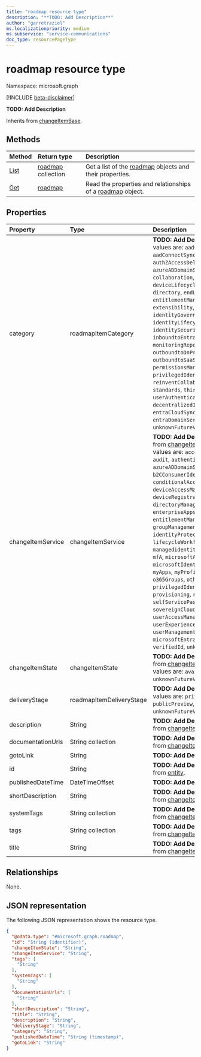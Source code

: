 ```yaml
---
title: "roadmap resource type"
description: "**TODO: Add Description**"
author: "garretraziel"
ms.localizationpriority: medium
ms.subservice: "service-communications"
doc_type: resourcePageType
---
```


# roadmap resource type

Namespace: microsoft.graph

[!INCLUDE [beta-disclaimer](../../includes/beta-disclaimer.md)]

**TODO: Add Description**

Inherits from [changeItemBase](../resources/changeitembase.md).

## Methods
|Method|Return type|Description|
|:---|:---|:---|
|[List](../api/roadmap-list.md)|[roadmap](../resources/roadmap.md) collection|Get a list of the [roadmap](../resources/roadmap.md) objects and their properties.|
|[Get](../api/roadmap-get.md)|[roadmap](../resources/roadmap.md)|Read the properties and relationships of a [roadmap](../resources/roadmap.md) object.|

## Properties
|Property|Type|Description|
|:---|:---|:---|
|category|roadmapItemCategory|**TODO: Add Description**.The possible values are: `aadConnectCloudSync`, `aadConnectSync`, `accessControl`, `authZAccessDelegation`, `azureADDomainServices`, `b2BB2C`, `collaboration`, `developerExperience`, `deviceLifecycleManagement`, `directory`, `endUserExperiences`, `entitlementManagement`, `extensibility`, `gdpr`, `goLocal`, `identityGovernance`, `identityLifecycleManagement`, `identitySecurityProtection`, `inboundtoEntraID`, `monitoringReporting`, `outboundtoOnPremisesApplications`, `outboundtoSaaSApplications`, `permissionsManagement`, `platform`, `privilegedIdentityManagement`, `reinventCollaboration`, `sso`, `standards`, `thirdPartyIntegration`, `userAuthentication`, `userManagement`, `decentralizedIdentities`, `entraCloudSync`, `entraConnect`, `entraDomainServices`, `other`, `unknownFutureValue`.|
|changeItemService|changeItemService|**TODO: Add Description** Inherited from [changeItemBase](../resources/changeitembase.md).The possible values are: `accessReviews`, `appProxy`, `audit`, `authenticationsLogins`, `azureADDomainServices`, `b2B`, `b2CConsumerIdentityManagement`, `conditionalAccess`, `deviceAccessManagement`, `deviceRegistrationandManagement`, `directoryManagement`, `enterpriseApps`, `entitlementManagement`, `groupManagement`, `identityProtection`, `internetAccess`, `lifecycleWorkflows`, `linkedIn`, `managedidentitiesforAzureresources`, `mfA`, `microsoftAuthenticatorApp`, `microsoftIdentityManager`, `msGraph`, `myApps`, `myProfileAccount`, `na`, `o365Groups`, `other`, `privateAccess`, `privilegedIdentityManagement`, `provisioning`, `rbac`, `reporting`, `roles`, `selfServicePasswordReset`, `sovereignClouds`, `termsofUse`, `userAccessManagement`, `userExperienceandManagement`, `userManagement`, `microsoftEntraDomainServices`, `verifiedId`, `unknownFutureValue`.|
|changeItemState|changeItemState|**TODO: Add Description** Inherited from [changeItemBase](../resources/changeitembase.md).The possible values are: `available`, `comingSoon`, `unknownFutureValue`.|
|deliveryStage|roadmapItemDeliveryStage|**TODO: Add Description**.The possible values are: `privatePreview`, `publicPreview`, `ga`, `unknownFutureValue`.|
|description|String|**TODO: Add Description** Inherited from [changeItemBase](../resources/changeitembase.md).|
|documentationUrls|String collection|**TODO: Add Description** Inherited from [changeItemBase](../resources/changeitembase.md).|
|gotoLink|String|**TODO: Add Description**|
|id|String|**TODO: Add Description** Inherited from [entity](../resources/entity.md).|
|publishedDateTime|DateTimeOffset|**TODO: Add Description**|
|shortDescription|String|**TODO: Add Description** Inherited from [changeItemBase](../resources/changeitembase.md).|
|systemTags|String collection|**TODO: Add Description** Inherited from [changeItemBase](../resources/changeitembase.md).|
|tags|String collection|**TODO: Add Description** Inherited from [changeItemBase](../resources/changeitembase.md).|
|title|String|**TODO: Add Description** Inherited from [changeItemBase](../resources/changeitembase.md).|

## Relationships
None.

## JSON representation
The following JSON representation shows the resource type.
<!-- {
  "blockType": "resource",
  "keyProperty": "id",
  "@odata.type": "microsoft.graph.roadmap",
  "baseType": "microsoft.graph.changeItemBase",
  "openType": false
}
-->
``` json
{
  "@odata.type": "#microsoft.graph.roadmap",
  "id": "String (identifier)",
  "changeItemState": "String",
  "changeItemService": "String",
  "tags": [
    "String"
  ],
  "systemTags": [
    "String"
  ],
  "documentationUrls": [
    "String"
  ],
  "shortDescription": "String",
  "title": "String",
  "description": "String",
  "deliveryStage": "String",
  "category": "String",
  "publishedDateTime": "String (timestamp)",
  "gotoLink": "String"
}
```

